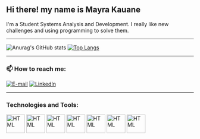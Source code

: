 ## Hi there! my name is Mayra Kauane 

I'm a Student Systems Analysis and Development. I really like new challenges and using programming to solve them.

<hr>

![Anurag's GitHub stats](https://github-readme-stats.vercel.app/api?username=Mayra-Kauane&show_icons=true&theme=tokyonight) [![Top Langs](https://github-readme-stats.vercel.app/api/top-langs/?username=Mayra-Kauane&layout=compact&theme=tokyonight)](https://github.com/anuraghazra/github-readme-stats)

<hr>

### 📫 How to reach me:
[![E-mail](https://img.shields.io/badge/Gmail-D14836?style=for-the-badge&logo=gmail&logoColor=white)](mailto:mayrakauane64@gmail.com)  [![LinkedIn](https://img.shields.io/badge/LinkedIn-0077B5?style=for-the-badge&logo=linkedin&logoColor=white)](https://www.linkedin.com/in/mayra-carvalho-865a32235/)

<hr>

### Technologies and Tools:

<div>
  <img align="center" alt="HTML" width="50" heigth="40" src="https://cdn.jsdelivr.net/gh/devicons/devicon/icons/html5/html5-original-wordmark.svg" >
  <img align="center" alt="HTML" width="50" heigth="40" src="https://cdn.jsdelivr.net/gh/devicons/devicon/icons/css3/css3-original-wordmark.svg" >
  <img align="center" alt="HTML" width="50" heigth="40" src="https://cdn.jsdelivr.net/gh/devicons/devicon/icons/javascript/javascript-original.svg" >
  <img align="center" alt="HTML" width="50" heigth="40" src="https://cdn.jsdelivr.net/gh/devicons/devicon/icons/python/python-original-wordmark.svg" >
  <img align="center" alt="HTML" width="50" heigth="40" src="https://cdn.jsdelivr.net/gh/devicons/devicon@latest/icons/dart/dart-original-wordmark.svg" >
  <img align="center" alt="HTML" width="50" heigth="40" src="https://cdn.jsdelivr.net/gh/devicons/devicon/icons/nodejs/nodejs-original-wordmark.svg" >
  <img align="center" alt="HTML" width="50" heigth="40" src="https://cdn.jsdelivr.net/gh/devicons/devicon/icons/git/git-original-wordmark.svg" >
</div>
